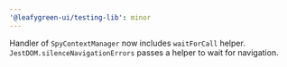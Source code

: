 ```yaml
---
'@leafygreen-ui/testing-lib': minor
---
```


Handler of `SpyContextManager` now includes `waitForCall` helper. `JestDOM.silenceNavigationErrors` passes a helper to wait for navigation.
